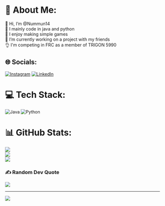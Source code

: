 # 💫 About Me:
👋 Hi, I’m @Nummun14<br>👀 I mainly code in java and python<br>🌱 I enjoy making simple games<br>💞️ I’m currently working on a project with my friends<br>👌 I'm competing in FRC as a member of TRIGON 5990


## 🌐 Socials:
[![Instagram](https://img.shields.io/badge/Instagram-%23E4405F.svg?logo=Instagram&logoColor=white)](https://instagram.com/Nummun_14) [![LinkedIn](https://img.shields.io/badge/LinkedIn-%230077B5.svg?logo=linkedin&logoColor=white)](https://linkedin.com/in/Nahum-Elbaum) 

# 💻 Tech Stack:
![Java](https://img.shields.io/badge/java-%23ED8B00.svg?style=for-the-badge&logo=openjdk&logoColor=white) ![Python](https://img.shields.io/badge/python-3670A0?style=for-the-badge&logo=python&logoColor=ffdd54)
# 📊 GitHub Stats:
![](https://github-readme-stats.vercel.app/api?username=Nummun14&theme=dark&hide_border=false&include_all_commits=true&count_private=true)<br/>
![](https://github-readme-streak-stats.herokuapp.com/?user=Nummun14&theme=dark&hide_border=false)<br/>
![](https://github-readme-stats.vercel.app/api/top-langs/?username=Nummun14&theme=dark&hide_border=false&include_all_commits=true&count_private=true&layout=compact)

### ✍️ Random Dev Quote
![](https://quotes-github-readme.vercel.app/api?type=horizontal&theme=radical)

---
[![](https://visitcount.itsvg.in/api?id=Nummun14&icon=0&color=0)](https://visitcount.itsvg.in)

<!-- Proudly created with GPRM ( https://gprm.itsvg.in ) -->

